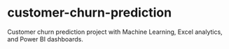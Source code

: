 # customer-churn-prediction
Customer churn prediction project with Machine Learning, Excel analytics, and Power BI dashboards.
